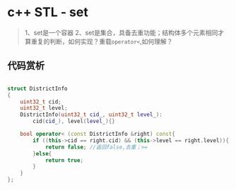 # c++ STL - set


> 1、set是一个容器
> 2、set是集合，具备去重功能；结构体多个元素相同才算重复的判断，如何实现？重载`operator<`,如何理解？


## 代码赏析

``` c++

struct DistrictInfo
{
    uint32_t cid;
    uint32_t level;
    DistrictInfo(uint32_t cid_, uint32_t level_):
        cid(cid_), level(level_){}

    bool operator< (const DistrictInfo &right) const{
        if ((this->cid == right.cid) && (this->level == right.level)){
            return false; //返回false,去重；>=
        }else{
            return true;
        }
    }
};

```